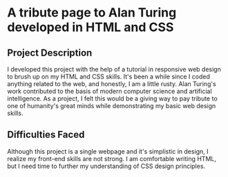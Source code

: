# A tribute page to Alan Turing developed in HTML and CSS 

## Project Description


I developed this project with the help of a tutorial in responsive web design to brush up on my HTML and CSS skills. It's been a while since I coded anything related to the web, and honestly, I am a little rusty. Alan Turing's work contributed to the basis of modern computer science and artificial intelligence. As a project, I felt this would be a giving way to pay tribute to one of humanity's great minds while demonstrating my basic web design skills. 

## Difficulties Faced

Although this project is a single webpage and it's simplistic in design, I realize my front-end skills are not strong. I am comfortable writing HTML, but I need time to further my understanding of CSS design principles. 